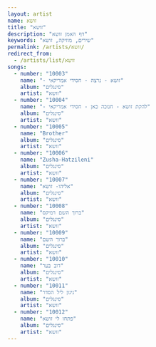 ```yaml
---
layout: artist
name: זושא
title: "זושא"
description: "דף האמן זושא"
keywords: "שירים, מוזיקה, זושא"
permalink: /artists/זושא/
redirect_from:
  - /artists/list/זושא
songs:
  - number: "10003"
    name: "- זושא - נרצה - חסידי אמריקאי"
    album: "סינגלים"
    artist: "זושא"
  - number: "10004"
    name: "- להקת זושא - חנוכה כאן - חסידי אמריקאי"
    album: "סינגלים"
    artist: "זושא"
  - number: "10005"
    name: "Brother"
    album: "סינגלים"
    artist: "זושא"
  - number: "10006"
    name: "Zusha-Hatzileni"
    album: "סינגלים"
    artist: "זושא"
  - number: "10007"
    name: "אליהו- זושא"
    album: "סינגלים"
    artist: "זושא"
  - number: "10008"
    name: "ברוך השם רמיקס"
    album: "סינגלים"
    artist: "זושא"
  - number: "10009"
    name: "ברוך השם"
    album: "סינגלים"
    artist: "זושא"
  - number: "10010"
    name: "דוב בער"
    album: "סינגלים"
    artist: "זושא"
  - number: "10011"
    name: "ניגון ליל הסדר"
    album: "סינגלים"
    artist: "זושא"
  - number: "10012"
    name: "פתחו לי זושא"
    album: "סינגלים"
    artist: "זושא"
---
```

